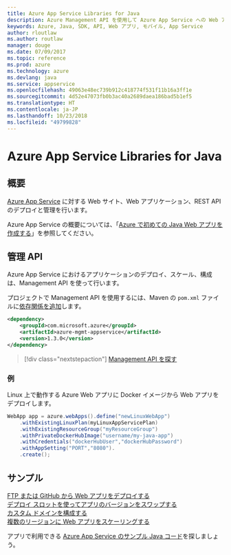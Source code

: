 ```yaml
---
title: Azure App Service Libraries for Java
description: Azure Management API を使用して Azure App Service への Web アプリのデプロイを自動化します。
keywords: Azure, Java, SDK, API, Web アプリ, モバイル, App Service
author: rloutlaw
ms.author: routlaw
manager: douge
ms.date: 07/09/2017
ms.topic: reference
ms.prod: azure
ms.technology: azure
ms.devlang: java
ms.service: appservice
ms.openlocfilehash: 49063e48ec739b912c418774f531f11b16a3ff1e
ms.sourcegitcommit: 4d52e47073fb0b3ac40a2689daea186bad5b1ef5
ms.translationtype: HT
ms.contentlocale: ja-JP
ms.lasthandoff: 10/23/2018
ms.locfileid: "49799828"
---
```

# <a name="azure-app-service-libraries-for-java"></a>Azure App Service Libraries for Java

## <a name="overview"></a>概要

[Azure App Service](/azure/app-service) に対する Web サイト、Web アプリケーション、REST API のデプロイと管理を行います。

Azure App Service の概要については、「[Azure で初めての Java Web アプリを作成する](/azure/app-service-web/app-service-web-get-started-java)」を参照してください。

## <a name="management-api"></a>管理 API

Azure App Service におけるアプリケーションのデプロイ、スケール、構成は、Management API を使って行います。

プロジェクトで Management API を使用するには、Maven の `pom.xml` ファイルに[依存関係を追加](https://maven.apache.org/guides/getting-started/index.html#How_do_I_use_external_dependencies)します。

```XML
<dependency>
    <groupId>com.microsoft.azure</groupId>
    <artifactId>azure-mgmt-appservice</artifactId>
    <version>1.3.0</version>
</dependency>
```   

> [!div class="nextstepaction"]
> [Management API を探す](/java/api/overview/azure/appservice/management)

### <a name="example"></a>例

Linux 上で動作する Azure Web アプリに Docker イメージから Web アプリをデプロイします。

```java
WebApp app = azure.webApps().define("newLinuxWebApp")
    .withExistingLinuxPlan(myLinuxAppServicePlan)
    .withExistingResourceGroup("myResourceGroup")
    .withPrivateDockerHubImage("username/my-java-app")
    .withCredentials("dockerHubUser","dockerHubPassword")
    .withAppSetting("PORT","8080").
    .create();
```

## <a name="samples"></a>サンプル

[FTP または GitHub から Web アプリをデプロイする][1]  
[デプロイ スロットを使ってアプリのバージョンをスワップする][2]  
[カスタム ドメインを構成する][3]   
[複数のリージョンに Web アプリをスケーリングする][4]   

アプリで利用できる [Azure App Service のサンプル Java コード](https://azure.microsoft.com/resources/samples/?platform=java&term=appservice)を探しましょう。

[1]: ../docs-ref-conceptual/java-sdk-configure-webapp-sources.md
[2]: https://azure.microsoft.com/resources/samples/app-service-java-manage-staging-and-production-slots-for-web-apps/
[3]: https://azure.microsoft.com/resources/samples/app-service-java-manage-web-apps-with-custom-domains/
[4]: https://azure.microsoft.com/resources/samples/app-service-java-scale-web-apps-on-linux/
